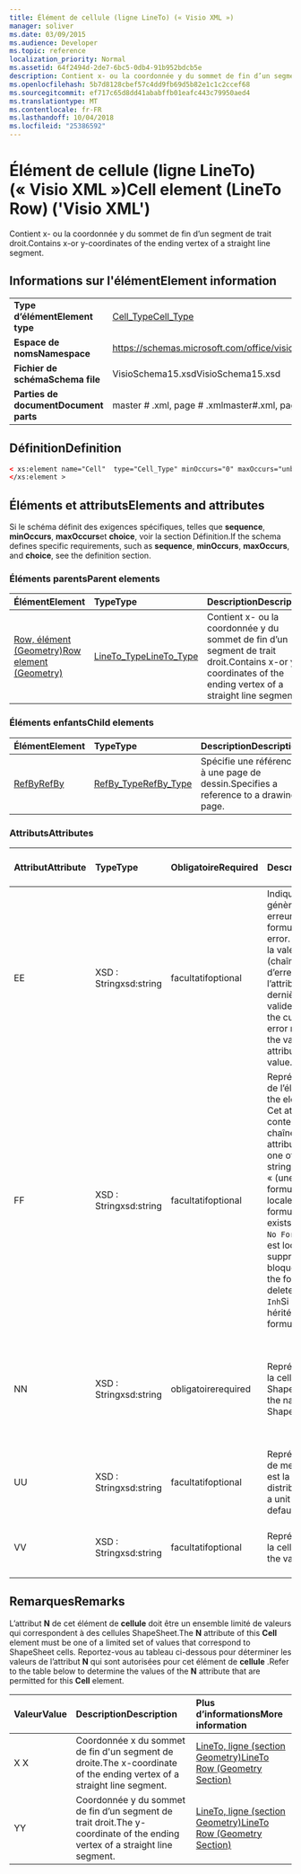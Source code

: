 ```yaml
---
title: Élément de cellule (ligne LineTo) (« Visio XML »)
manager: soliver
ms.date: 03/09/2015
ms.audience: Developer
ms.topic: reference
localization_priority: Normal
ms.assetid: 64f2494d-2de7-6bc5-0db4-91b952bdcb5e
description: Contient x- ou la coordonnée y du sommet de fin d’un segment de trait droit.
ms.openlocfilehash: 5b7d8128cbef57c4dd9fb69d5b82e1c1c2ccef68
ms.sourcegitcommit: ef717c65d8dd41ababffb01eafc443c79950aed4
ms.translationtype: MT
ms.contentlocale: fr-FR
ms.lasthandoff: 10/04/2018
ms.locfileid: "25386592"
---
```

# <a name="cell-element-lineto-row-visio-xml"></a><span data-ttu-id="2a2d2-103">Élément de cellule (ligne LineTo) (« Visio XML »)</span><span class="sxs-lookup"><span data-stu-id="2a2d2-103">Cell element (LineTo Row) ('Visio XML')</span></span>

<span data-ttu-id="2a2d2-104">Contient x- ou la coordonnée y du sommet de fin d’un segment de trait droit.</span><span class="sxs-lookup"><span data-stu-id="2a2d2-104">Contains x-or y-coordinates of the ending vertex of a straight line segment.</span></span>
  
## <a name="element-information"></a><span data-ttu-id="2a2d2-105">Informations sur l'élément</span><span class="sxs-lookup"><span data-stu-id="2a2d2-105">Element information</span></span>

|||
|:-----|:-----|
|<span data-ttu-id="2a2d2-106">**Type d’élément**</span><span class="sxs-lookup"><span data-stu-id="2a2d2-106">**Element type**</span></span> <br/> |[<span data-ttu-id="2a2d2-107">Cell_Type</span><span class="sxs-lookup"><span data-stu-id="2a2d2-107">Cell_Type</span></span>](cell_type-complextypevisio-xml.md) <br/> |
|<span data-ttu-id="2a2d2-108">**Espace de noms**</span><span class="sxs-lookup"><span data-stu-id="2a2d2-108">**Namespace**</span></span> <br/> |https://schemas.microsoft.com/office/visio/2012/main  <br/> |
|<span data-ttu-id="2a2d2-109">**Fichier de schéma**</span><span class="sxs-lookup"><span data-stu-id="2a2d2-109">**Schema file**</span></span> <br/> |<span data-ttu-id="2a2d2-110">VisioSchema15.xsd</span><span class="sxs-lookup"><span data-stu-id="2a2d2-110">VisioSchema15.xsd</span></span>  <br/> |
|<span data-ttu-id="2a2d2-111">**Parties de document**</span><span class="sxs-lookup"><span data-stu-id="2a2d2-111">**Document parts**</span></span> <br/> |<span data-ttu-id="2a2d2-112">master # .xml, page # .xml</span><span class="sxs-lookup"><span data-stu-id="2a2d2-112">master#.xml, page#.xml</span></span>  <br/> |
   
## <a name="definition"></a><span data-ttu-id="2a2d2-113">Définition</span><span class="sxs-lookup"><span data-stu-id="2a2d2-113">Definition</span></span>

```XML
< xs:element name="Cell"  type="Cell_Type" minOccurs="0" maxOccurs="unbounded" >
</xs:element >
```

## <a name="elements-and-attributes"></a><span data-ttu-id="2a2d2-114">Éléments et attributs</span><span class="sxs-lookup"><span data-stu-id="2a2d2-114">Elements and attributes</span></span>

<span data-ttu-id="2a2d2-115">Si le schéma définit des exigences spécifiques, telles que **sequence**, **minOccurs**, **maxOccurs**et **choice**, voir la section Définition.</span><span class="sxs-lookup"><span data-stu-id="2a2d2-115">If the schema defines specific requirements, such as **sequence**, **minOccurs**, **maxOccurs**, and **choice**, see the definition section.</span></span> 
  
### <a name="parent-elements"></a><span data-ttu-id="2a2d2-116">Éléments parents</span><span class="sxs-lookup"><span data-stu-id="2a2d2-116">Parent elements</span></span>

|<span data-ttu-id="2a2d2-117">**Élément**</span><span class="sxs-lookup"><span data-stu-id="2a2d2-117">**Element**</span></span>|<span data-ttu-id="2a2d2-118">**Type**</span><span class="sxs-lookup"><span data-stu-id="2a2d2-118">**Type**</span></span>|<span data-ttu-id="2a2d2-119">**Description**</span><span class="sxs-lookup"><span data-stu-id="2a2d2-119">**Description**</span></span>|
|:-----|:-----|:-----|
|[<span data-ttu-id="2a2d2-120">Row, élément (Geometry)</span><span class="sxs-lookup"><span data-stu-id="2a2d2-120">Row element (Geometry)</span></span>](row-element-geometry-sectionvisio-xml.md) <br/> |[<span data-ttu-id="2a2d2-121">LineTo_Type</span><span class="sxs-lookup"><span data-stu-id="2a2d2-121">LineTo_Type</span></span>](lineto_type-complextypevisio-xml.md) <br/> |<span data-ttu-id="2a2d2-122">Contient x- ou la coordonnée y du sommet de fin d’un segment de trait droit.</span><span class="sxs-lookup"><span data-stu-id="2a2d2-122">Contains x-or y-coordinates of the ending vertex of a straight line segment.</span></span>  <br/> |
   
### <a name="child-elements"></a><span data-ttu-id="2a2d2-123">Éléments enfants</span><span class="sxs-lookup"><span data-stu-id="2a2d2-123">Child elements</span></span>

|<span data-ttu-id="2a2d2-124">**Élément**</span><span class="sxs-lookup"><span data-stu-id="2a2d2-124">**Element**</span></span>|<span data-ttu-id="2a2d2-125">**Type**</span><span class="sxs-lookup"><span data-stu-id="2a2d2-125">**Type**</span></span>|<span data-ttu-id="2a2d2-126">**Description**</span><span class="sxs-lookup"><span data-stu-id="2a2d2-126">**Description**</span></span>|
|:-----|:-----|:-----|
|[<span data-ttu-id="2a2d2-127">RefBy</span><span class="sxs-lookup"><span data-stu-id="2a2d2-127">RefBy</span></span>](refby-element-cell_type-complextypevisio-xml.md) <br/> |[<span data-ttu-id="2a2d2-128">RefBy_Type</span><span class="sxs-lookup"><span data-stu-id="2a2d2-128">RefBy_Type</span></span>](refby_type-complextypevisio-xml.md) <br/> |<span data-ttu-id="2a2d2-129">Spécifie une référence à une page de dessin.</span><span class="sxs-lookup"><span data-stu-id="2a2d2-129">Specifies a reference to a drawing page.</span></span>  <br/> |
   
### <a name="attributes"></a><span data-ttu-id="2a2d2-130">Attributs</span><span class="sxs-lookup"><span data-stu-id="2a2d2-130">Attributes</span></span>

|<span data-ttu-id="2a2d2-131">**Attribut**</span><span class="sxs-lookup"><span data-stu-id="2a2d2-131">**Attribute**</span></span>|<span data-ttu-id="2a2d2-132">**Type**</span><span class="sxs-lookup"><span data-stu-id="2a2d2-132">**Type**</span></span>|<span data-ttu-id="2a2d2-133">**Obligatoire**</span><span class="sxs-lookup"><span data-stu-id="2a2d2-133">**Required**</span></span>|<span data-ttu-id="2a2d2-134">**Description**</span><span class="sxs-lookup"><span data-stu-id="2a2d2-134">**Description**</span></span>|<span data-ttu-id="2a2d2-135">**Valeurs possibles**</span><span class="sxs-lookup"><span data-stu-id="2a2d2-135">**Possible values**</span></span>|
|:-----|:-----|:-----|:-----|:-----|
|<span data-ttu-id="2a2d2-136">E</span><span class="sxs-lookup"><span data-stu-id="2a2d2-136">E</span></span>  <br/> |<span data-ttu-id="2a2d2-137">XSD : String</span><span class="sxs-lookup"><span data-stu-id="2a2d2-137">xsd:string</span></span>  <br/> |<span data-ttu-id="2a2d2-138">facultatif</span><span class="sxs-lookup"><span data-stu-id="2a2d2-138">optional</span></span>  <br/> |<span data-ttu-id="2a2d2-139">Indique que la formule génère une erreur.</span><span class="sxs-lookup"><span data-stu-id="2a2d2-139">Indicates that the formula evaluates to an error.</span></span> <span data-ttu-id="2a2d2-140">La valeur de **E** est la valeur actuelle (chaîne message d’erreur) ; la valeur de l’attribut de **V** est la dernière valeur valide.</span><span class="sxs-lookup"><span data-stu-id="2a2d2-140">The value of **E** is the current value (an error message string); the value of the **V** attribute is the last valid value.</span></span>  <br/> |<span data-ttu-id="2a2d2-141">Chaîne de message d’erreur.</span><span class="sxs-lookup"><span data-stu-id="2a2d2-141">An error message string.</span></span>  <br/> |
|<span data-ttu-id="2a2d2-142">F</span><span class="sxs-lookup"><span data-stu-id="2a2d2-142">F</span></span>  <br/> |<span data-ttu-id="2a2d2-143">XSD : String</span><span class="sxs-lookup"><span data-stu-id="2a2d2-143">xsd:string</span></span>  <br/> |<span data-ttu-id="2a2d2-144">facultatif</span><span class="sxs-lookup"><span data-stu-id="2a2d2-144">optional</span></span>  <br/> | <span data-ttu-id="2a2d2-145">Représente la formule de l’élément.</span><span class="sxs-lookup"><span data-stu-id="2a2d2-145">Represents the element's formula.</span></span> <span data-ttu-id="2a2d2-146">Cet attribut peut contenir une des chaînes suivantes :</span><span class="sxs-lookup"><span data-stu-id="2a2d2-146">This attribute can contain one of the following strings:</span></span>  <br/>  <span data-ttu-id="2a2d2-147">« (une formule) » si la formule existe localement</span><span class="sxs-lookup"><span data-stu-id="2a2d2-147">'(some formula)' if the formula exists locally</span></span>  <br/>  <span data-ttu-id="2a2d2-148">`No Formula`Si la formule est localement supprimée ou bloquée</span><span class="sxs-lookup"><span data-stu-id="2a2d2-148">`No Formula` if the formula is locally deleted or blocked</span></span>  <br/>  <span data-ttu-id="2a2d2-149">`Inh`Si la formule est héritée.</span><span class="sxs-lookup"><span data-stu-id="2a2d2-149">`Inh` if the formula is inherited.</span></span>  <br/> |<span data-ttu-id="2a2d2-150">Une formule.</span><span class="sxs-lookup"><span data-stu-id="2a2d2-150">A formula.</span></span>  <br/> |
|<span data-ttu-id="2a2d2-151">N</span><span class="sxs-lookup"><span data-stu-id="2a2d2-151">N</span></span>  <br/> |<span data-ttu-id="2a2d2-152">XSD : String</span><span class="sxs-lookup"><span data-stu-id="2a2d2-152">xsd:string</span></span>  <br/> |<span data-ttu-id="2a2d2-153">obligatoire</span><span class="sxs-lookup"><span data-stu-id="2a2d2-153">required</span></span>  <br/> |<span data-ttu-id="2a2d2-154">Représente le nom de la cellule de feuille ShapeSheet.</span><span class="sxs-lookup"><span data-stu-id="2a2d2-154">Represents the name of the ShapeSheet cell.</span></span>  <br/> |<span data-ttu-id="2a2d2-155">Le nom de la cellule de feuille ShapeSheet.</span><span class="sxs-lookup"><span data-stu-id="2a2d2-155">The name of the ShapeSheet cell.</span></span>  <br/> <span data-ttu-id="2a2d2-156">Voir la section Remarques ci-dessous.</span><span class="sxs-lookup"><span data-stu-id="2a2d2-156">See the Remarks section below.</span></span>  <br/> |
|<span data-ttu-id="2a2d2-157">U</span><span class="sxs-lookup"><span data-stu-id="2a2d2-157">U</span></span>  <br/> |<span data-ttu-id="2a2d2-158">XSD : String</span><span class="sxs-lookup"><span data-stu-id="2a2d2-158">xsd:string</span></span>  <br/> |<span data-ttu-id="2a2d2-159">facultatif</span><span class="sxs-lookup"><span data-stu-id="2a2d2-159">optional</span></span>  <br/> |<span data-ttu-id="2a2d2-160">Représente une unité de mesure par défaut est la liste de distribution.</span><span class="sxs-lookup"><span data-stu-id="2a2d2-160">Represents a unit of measure The default is DL.</span></span>  <br/> |<span data-ttu-id="2a2d2-161">Unités de la cellule.</span><span class="sxs-lookup"><span data-stu-id="2a2d2-161">The units of the cell.</span></span>  <br/> |
|<span data-ttu-id="2a2d2-162">V</span><span class="sxs-lookup"><span data-stu-id="2a2d2-162">V</span></span>  <br/> |<span data-ttu-id="2a2d2-163">XSD : String</span><span class="sxs-lookup"><span data-stu-id="2a2d2-163">xsd:string</span></span>  <br/> |<span data-ttu-id="2a2d2-164">facultatif</span><span class="sxs-lookup"><span data-stu-id="2a2d2-164">optional</span></span>  <br/> |<span data-ttu-id="2a2d2-165">Représente la valeur de la cellule.</span><span class="sxs-lookup"><span data-stu-id="2a2d2-165">Represents the value of the cell.</span></span>  <br/> |<span data-ttu-id="2a2d2-166">La valeur de la cellule de feuille ShapeSheet.</span><span class="sxs-lookup"><span data-stu-id="2a2d2-166">The value of the ShapeSheet cell.</span></span>  <br/> |
   
## <a name="remarks"></a><span data-ttu-id="2a2d2-167">Remarques</span><span class="sxs-lookup"><span data-stu-id="2a2d2-167">Remarks</span></span>

<span data-ttu-id="2a2d2-168">L’attribut **N** de cet élément de **cellule** doit être un ensemble limité de valeurs qui correspondent à des cellules ShapeSheet.</span><span class="sxs-lookup"><span data-stu-id="2a2d2-168">The **N** attribute of this **Cell** element must be one of a limited set of values that correspond to ShapeSheet cells.</span></span> <span data-ttu-id="2a2d2-169">Reportez-vous au tableau ci-dessous pour déterminer les valeurs de l’attribut **N** qui sont autorisées pour cet élément de **cellule** .</span><span class="sxs-lookup"><span data-stu-id="2a2d2-169">Refer to the table below to determine the values of the **N** attribute that are permitted for this **Cell** element.</span></span> 
  
|<span data-ttu-id="2a2d2-170">**Valeur**</span><span class="sxs-lookup"><span data-stu-id="2a2d2-170">**Value**</span></span>|<span data-ttu-id="2a2d2-171">**Description**</span><span class="sxs-lookup"><span data-stu-id="2a2d2-171">**Description**</span></span>|<span data-ttu-id="2a2d2-172">**Plus d’informations**</span><span class="sxs-lookup"><span data-stu-id="2a2d2-172">**More information**</span></span>|
|:-----|:-----|:-----|
|<span data-ttu-id="2a2d2-173">X </span><span class="sxs-lookup"><span data-stu-id="2a2d2-173">X</span></span>  <br/> |<span data-ttu-id="2a2d2-174">Coordonnée x du sommet de fin d'un segment de droite.</span><span class="sxs-lookup"><span data-stu-id="2a2d2-174">The x-coordinate of the ending vertex of a straight line segment.</span></span>  <br/> |[<span data-ttu-id="2a2d2-175">LineTo, ligne (section Geometry)</span><span class="sxs-lookup"><span data-stu-id="2a2d2-175">LineTo Row (Geometry Section)</span></span>](lineto-row-geometry-section.md) <br/> |
|<span data-ttu-id="2a2d2-176">Y</span><span class="sxs-lookup"><span data-stu-id="2a2d2-176">Y</span></span>  <br/> |<span data-ttu-id="2a2d2-177">Coordonnée y du sommet de fin d’un segment de trait droit.</span><span class="sxs-lookup"><span data-stu-id="2a2d2-177">The y-coordinate of the ending vertex of a straight line segment.</span></span>  <br/> |[<span data-ttu-id="2a2d2-178">LineTo, ligne (section Geometry)</span><span class="sxs-lookup"><span data-stu-id="2a2d2-178">LineTo Row (Geometry Section)</span></span>](lineto-row-geometry-section.md) <br/> |
   

